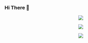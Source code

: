 ### Hi There 👋


<p align="center"><img src ="https://github-readme-stats.vercel.app/api?username=Fayst2D&show_icons=true&theme=radical"/></p>

<p align="center"><img src ="https://github-readme-stats.vercel.app/api/top-langs/?username=Fayst2D&layout=compact&hide=QMake&theme=radical"/></p>

<p align="center"><img src ="https://github-readme-stats.vercel.app/api/wakatime?username=Fayst2D&theme=radical"/</p>


